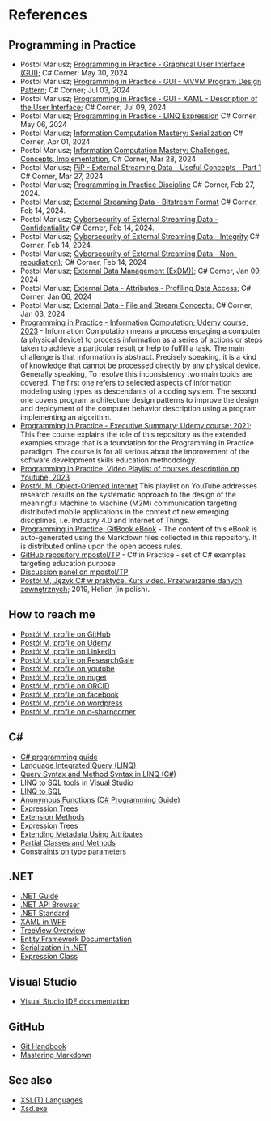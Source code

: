 # References

## Programming in Practice

- Postol Mariusz; [Programming in Practice - Graphical User Interface (GUI)][GUIMasterArticle]; C# Corner; May 30, 2024
- Postol Mariusz; [Programming in Practice - GUI - MVVM Program Design Pattern][MVVMSecondArticle]; C# Corner; Jul 03, 2024
- Postol Mariusz; [Programming in Practice - GUI - XAML - Description of the User Interface][GUIXAML]; C# Corner; Jul 09, 2024
- Postol Mariusz; [Programming in Practice - LINQ Expression](https://www.c-sharpcorner.com/article/programming-in-practice-linq-expression/) C# Corner, May 06, 2024
- Postol Mariusz; [Information Computation Mastery: Serialization](https://www.c-sharpcorner.com/article/information-computation-mastery-serialization/) C# Corner,  Apr 01, 2024
- Postol Mariusz; [Information Computation Mastery: Challenges, Concepts, Implementation](https://www.c-sharpcorner.com/article/information-computation-mastery-challenges-concepts-implementation/), C# Corner, Mar 28, 2024
- Postol Mariusz; [PiP - External Streaming Data - Useful Concepts - Part 1](https://www.c-sharpcorner.com/article/pip-external-streaming-data-useful-concepts-part-1/) C# Corner, Mar 27, 2024
- Postol Mariusz; [Programming in Practice Discipline](https://www.c-sharpcorner.com/article/programming-in-practice-discipline/) C# Corner,  Feb 27, 2024.
- Postol Mariusz; [External Streaming Data - Bitstream Format](https://www.c-sharpcorner.com/article/external-streaming-data-bitstream-format/)  C# Corner, Feb 14, 2024.
- Postol Mariusz; [Cybersecurity of External Streaming Data - Confidentiality][confidentiality] C# Corner, Feb 14, 2024.
- Postol Mariusz; [Cybersecurity of External Streaming Data - Integrity][CI] C# Corner, Feb 14, 2024.
- Postol Mariusz; [Cybersecurity of External Streaming Data - Non-repudiation)](https://www.c-sharpcorner.com/article/cybersecurity-of-external-streaming-data-non-repudiation/); C# Corner, Feb 14, 2024
- Postol Mariusz; [External Data Management (ExDM))][ExDM]; C# Corner,  Jan 09, 2024
- Postol Mariusz; [External Data - Attributes - Profiling Data Access][Attributes]; C# Corner,  Jan 06, 2024
- Postol Mariusz; [External Data - File and Stream Concepts][FileStream]; C# Corner, Jan 03, 2024
- [Programming in Practice - Information Computation; Udemy course, 2023][udemyPiPIC] - Information Computation means a process engaging a computer (a physical device) to process information as a series of actions or steps taken to achieve a particular result or help to fulfill a task. The main challenge is that information is abstract. Precisely speaking, it is a kind of knowledge that cannot be processed directly by any physical device. Generally speaking, To resolve this inconsistency two main topics are covered. The first one refers to selected aspects of information modeling using types as descendants of a coding system. The second one covers program architecture design patterns to improve the design and deployment of the computer behavior description using a program implementing an algorithm.
- [Programming in Practice - Executive Summary; Udemy course; 2021][udemyPiPES]; This free course explains the role of this repository as the extended examples storage that is a foundation for the Programming in Practice paradigm. The course is for all serious about the improvement of the software development skills education methodology.
- [Programming in Practice, Video Playlist of courses description on Youtube, 2023](https://www.youtube.com/playlist?list=PLC7zPvgw-Ybwya54i262_RfG5tEp2FSIt)
- [Postół. M, Object-Oriented Internet](https://youtube.com/playlist?list=PLC7zPvgw-YbyWss-0j_waddacgroLFTzi) This playlist on YouTube addresses research results on the systematic approach to the design of the meaningful Machine to Machine (M2M) communication targeting distributed mobile applications in the context of new emerging disciplines, i.e. Industry 4.0 and Internet of Things.
- [Programming in Practice; GitBook eBook](https://mpostol.gitbook.io/pip/) - The content of this eBook is auto-generated using the Markdown files collected in this repository. It is distributed online upon the open access rules.
- [GitHub repository mpostol/TP][TP] - C# in Practice - set of C# examples targeting education purpose
- [Discussion panel on mpostol/TP][Discussion]
- [Postół M, Język C# w praktyce. Kurs video. Przetwarzanie danych zewnętrznych][vdpnt]; 2019, Helion (in polish).

## How to reach me

- [Postół M, profile on GitHub][MPGitHub]
- [Postół M, profile on Udemy][MPUdemy]
- [Postół M, profile on LinkedIn](https://pl.linkedin.com/in/mpostol)
- [Postół M, profile on ResearchGate](https://www.researchgate.net/profile/Mariusz-Postol)
- [Postół M, profile on youtube](https://www.youtube.com/@mariuszpostol)
- [Postół M, profile on nuget](https://www.nuget.org/profiles/mpostol)
- [Postół M, profile on ORCID](https://orcid.org/0000-0002-9669-0565)
- [Postół M, profile on facebook](https://www.facebook.com/mariusz.postol/)
- [Postół M, profile on wordpress](http://mpostol.wordpress.com/)
- [Postół M, profile on c-sharpcorner](https://www.c-sharpcorner.com/members/mariusz-postol)

## C\#

- [C# programming guide][csharpguid]
- [Language Integrated Query (LINQ)](https://docs.microsoft.com/dotnet/csharp/programming-guide/concepts/linq)
- [Query Syntax and Method Syntax in LINQ (C#)](https://docs.microsoft.com/dotnet/csharp/programming-guide/concepts/linq/query-syntax-and-method-syntax-in-linq)
- [LINQ to SQL tools in Visual Studio](https://docs.microsoft.com/visualstudio/data-tools/linq-to-sql-tools-in-visual-studio2?view=vs-2017)
- [LINQ to SQL](https://docs.microsoft.com/dotnet/framework/data/adonet/sql/linq/)
- [Anonymous Functions (C# Programming Guide)](https://docs.microsoft.com/dotnet/csharp/programming-guide/statements-expressions-operators/anonymous-functions)
- [Expression Trees][ET]
- [Extension Methods](https://docs.microsoft.com/dotnet/csharp/programming-guide/classes-and-structs/extension-methods)
- [Expression Trees][ET]
- [Extending Metadata Using Attributes](https://docs.microsoft.com/dotnet/standard/attributes/index)
- [Partial Classes and Methods](https://docs.microsoft.com/dotnet/csharp/programming-guide/classes-and-structs/partial-classes-and-methods)
- [Constraints on type parameters](https://docs.microsoft.com/dotnet/csharp/programming-guide/generics/constraints-on-type-parameters)
  
## .NET

- [.NET Guide](https://docs.microsoft.com/dotnet/standard/)
- [.NET API Browser](https://docs.microsoft.com/dotnet/api/)
- [.NET Standard](https://docs.microsoft.com/dotnet/standard/net-standard)
- [XAML in WPF](https://docs.microsoft.com/dotnet/framework/wpf/advanced/xaml-in-wpf)
- [TreeView Overview](https://docs.microsoft.com/dotnet/framework/wpf/controls/treeview-overview?view=netframework-4.7.2)
- [Entity Framework Documentation](https://docs.microsoft.com/ef/)
- [Serialization in .NET](http://msdn.microsoft.com/library/7ay27kt9.aspx)
- [Expression Class][ExpressionClass]

## Visual Studio

- [Visual Studio IDE documentation](https://docs.microsoft.com/visualstudio/ide/?view=vs-2017)

## GitHub

- [Git Handbook](https://guides.github.com/introduction/git-handbook/)
- [Mastering Markdown](https://guides.github.com/features/mastering-markdown/)

## See also

- [XSL\(T\) Languages](https://www.w3schools.com/xml/xsl_languages.asp)
- [Xsd.exe](http://msdn.microsoft.com/library/x6c1kb0s.aspx)

[csharpguid]:          https://docs.microsoft.com/dotnet/csharp/programming-guide/
[ExpressionClass]:     https://docs.microsoft.com/dotnet/api/system.linq.expressions.expression
[ET]:                  https://docs.microsoft.com/dotnet/csharp/programming-guide/concepts/expression-trees/index
[MPGitHub]:            https://github.com/mpostol
[MPUdemy]:             https://www.udemy.com/user/mariusz-postol/
[udemyPiPIC]:          https://www.udemy.com/course/information-computation/?referralCode=9003E3EF42419C6E6B21
[udemyPiPES]:          https://www.udemy.com/course/pipintroduction/?referralCode=E1B8E460A82ECB36A835

[TP]:                  https://github.com/mpostol/TP
[Discussion]:          https://github.com/mpostol/TP/discussions
[vdpnt]:               https://videopoint.pl/kurs/jezyk-c-w-praktyce-kurs-video-przetwarzanie-danych-zewnetrznych-mariusz-postol,vjcprv.htm#format/w

[CI]:                  https://www.c-sharpcorner.com/article/cybersecurity-of-external-streaming-data-integrity/
[confidentiality]:     https://www.c-sharpcorner.com/article/cybersecurity-of-external-streaming-data-confidentiality/
[ExDM]:                https://www.c-sharpcorner.com/blogs/external-data-management-exdm
[FileStream]:          https://www.c-sharpcorner.com/article/external-data-file-and-stream-concepts
[Attributes]:          https://www.c-sharpcorner.com/article/external-data-attributes-profiling-data-access/
[GUIMasterArticle]:    https://www.c-sharpcorner.com/article/programming-in-practice-graphical-user-interface-gui/
[MVVMSecondArticle]:   https://www.c-sharpcorner.com/article/programming-in-practice-gui-mvvm-program-design-pattern/
[GUIXAML]:             https://www.c-sharpcorner.com/article/programming-in-practice-gui-xaml-description-of-the-user-interface/
